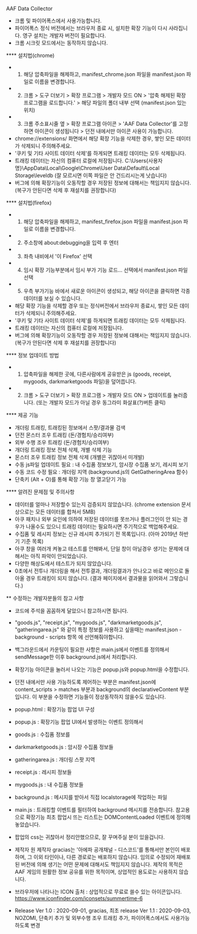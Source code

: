 AAF Data Collector

* 크롬 및 파이어폭스에서 사용가능합니다.
* 파이어폭스 정식 버전에서는 브라우저 종료 시, 설치한 확장 기능이 다시 사라집니다. 영구 설치는 개발자 버전이 필요합니다.
* 크롬 시크릿 모드에서는 동작하지 않습니다.

**** 설치법(chrome)
* 1. 해당 압축파일을 해제하고, manifest_chrome.json 파일을 manifest.json 파일로 이름을 변경합니다.
* 2. 크롬 > 도구 더보기 > 확장 프로그램 > 개발자 모드 ON > '압축 해제된 확장 프로그램을 로드합니다.' > 해당 파일의 폴더 내부 선택 (manifest.json 있는 위치)
* 3. 크롬 주소표시줄 옆 > 확장 프로그램 아이콘 > 'AAF Data Collector'를 고정하면 아이콘이 생성됩니다 > 던전 내에서만 아이콘 사용이 가능합니다.
* chrome://extensions/ 화면에서 해당 확장 기능을 삭제한 경우, 쌓인 모든 데이터가 삭제되니 주의해주세요.
* '쿠키 및 기타 사이트 데이터 삭제'를 하게되면 트래킹 데이터는 모두 삭제됩니다.
* 트래킹 데이터는 자신의 컴퓨터 로컬에 저장됩니다. C:\Users\{사용자명}\AppData\Local\Google\Chrome\User Data\Default\Local Storage\leveldb (잘 모르시면 이쪽 파일은 안 건드리시는게 낫습니다)
* 버그에 의해 확장기능이 오동작할 경우 저장된 정보에 대해서는 책임지지 않습니다. (복구가 안된다면 삭제 후 재설치를 권장합니다)

**** 설치법(firefox)
* 1. 해당 압축파일을 해제하고, manifest_firefox.json 파일을 manifest.json 파일로 이름을 변경합니다.
* 2. 주소창에 about:debugging을 입력 후 엔터
* 3. 좌측 내비에서 '이 Firefox' 선택
* 4. 임시 확장 기능부분에서 임시 부가 기능 로드... 선택에서 manifest.json 파일 선택
* 5. 우측 부가기능 바에서 새로운 아이콘이 생성되고, 해당 아이콘을 클릭하면 각종 데이터를 보실 수 있습니다.
* 해당 확장 기능을 삭제할 경우 또는 정식버전에서 브라우저 종료시, 쌓인 모든 데이터가 삭제되니 주의해주세요.
* '쿠키 및 기타 사이트 데이터 삭제'를 하게되면 트래킹 데이터는 모두 삭제됩니다.
* 트래킹 데이터는 자신의 컴퓨터 로컬에 저장됩니다.
* 버그에 의해 확장기능이 오동작할 경우 저장된 정보에 대해서는 책임지지 않습니다. (복구가 안된다면 삭제 후 재설치를 권장합니다)

**** 정보 업데이트 방법
* 1. 압축파일을 해제한 곳에, 다른사람에게 공유받은 js (goods, receipt, mygoods, darkmarketgoods 파일)을 덮어씁니다.
* 2. 크롬 > 도구 더보기 > 확장 프로그램 > 개발자 모드 ON > 업데이트를 눌러줍니다. (또는 개발자 모드가 아닐 경우 동그라미 화살표(?)버튼 클릭)

**** 제공 기능
* 개더링 트래킹, 트래킹된 정보에서 스팟/결과물 검색
* 던전 몬스터 조우 트래킹 (돈/경험치/승리여부)
* 외부 수행 조우 트래킹 (돈/경험치/승리여부)
* 개더링 트래킹 정보 전체 삭제, 개별 삭제 기능
* 몬스터 조우 트래킹 정보 전체 삭제 (개별은 귀찮아서 미개발)
* 수동 js파일 업데이트 필요 : 내 수집품 정보보기, 암시장 수집품 보기, 레시피 보기
* 수동 코드 수정 필요 : 개더링 지역 (background.js의 GetGatheringArea 함수)
* 단축키 (Alt + O)를 통해 확장 기능 창 열고닫기 가능

**** 알려진 문제점 및 주의사항
* 데이터를 얼마나 저장할수 있는지 검증되지 않았습니다. (chrome extension 문서상으로는 모든 데이터를 합쳐서 5MB)
* 아쿠 패치나 외부 요인에 의하여 저장된 데이터를 못쓰거나 플러그인이 안 되는 경우가 나올수도 있으니 트래킹 데이터는 필요하시면 주기적으로 백업해주세요.
* 수집품 및 레시피 정보는 신규 레시피 추가되기 전 목록입니다. (아마 2019년 하반기 기준 목록)
* 아쿠 창을 여러개 켜놓고 테스트를 안해봐서, 단일 창이 아닐경우 생기는 문제에 대해서는 아직 파악이 안되었습니다.
* 다양한 해상도에서 테스트가 되지 않았습니다.
* 0초에서 전투나 개더링을 해서 전투결과, 개더링결과가 안나오고 바로 메인으로 돌아올 경우 트래킹이 되지 않습니다. (결과 페이지에서 결과물을 읽어와서 그렇습니다.)

** 수정하는 개발자분들의 참고 사항
* 코드에 주석을 꼼꼼하게 달았으니 참고하시면 됩니다.
* "goods.js", "receipt.js", "mygoods.js", "darkmarketgoods.js", "gatheringarea.js" 와 같이 특정 정보를 사용하고 싶을때는 manifest.json - background - scripts 항목 에 선언해줘야합니다.
* 백그라운드에서 카운팅이 필요한 사항은 main.js에서 이벤트를 정의해서 sendMessage한 이후 background.js에서 처리합니다.
* 확장기능 아이콘을 눌러서 나오는 기능은 popup.js와 popup.html을 수정합니다.
* 던전 내에서만 사용 가능하도록 제어하는 부분은 manifest.json에 content_scripts > matches 부분과 background의 declarativeContent 부분입니다. 이 부분을 수정하면 기능들이 정상동작하지 않을수도 있습니다.
* popup.html : 확장기능 팝업 UI 구성
* popup.js : 확장기능 팝업 UI에서 발생하는 이벤트 정의해서
* goods.js : 수집품 정보를
* darkmarketgoods.js : 암시장 수집품 정보들
* gatheringarea.js : 개더링 스팟 지역
* receipt.js : 레시피 정보들
* mygoods.js : 내 수집품 정보들
* background.js : 메시지를 받아서 직접 localstorage에 작업하는 파일
* main.js : 트래킹할 이벤트를 필터하여 background 메시지를 전송합니다. 참고용으로 확장기능 최초 팝업시 뜨는 리스트는 DOMContentLoaded 이벤트에 정의해놓았습니다.
* 팝업의 css는 귀찮아서 정리안했으므로, 잘 꾸며주실 분이 있을겁니다.

* 제작자
원 제작자 gracias는 '아에파 공개채널 - 디스코드'를 통해서만 본인이 배포하며, 그 이외 타인이나, 다른 경로로는 배포하지 않습니다.
임의로 수정되어 재배포된 버전에 의해 생기는 어떤 문제에 대해서도 책임지지 않습니다.
제작의 목적은 AAF 게임의 원활한 정보 공유를 위한 목적이며, 상업적인 용도로는 사용하지 않습니다.

* 브라우저에 나타나는 ICON 출처 : 상업적으로 무료로 쓸수 있는 아이콘입니다.
https://www.iconfinder.com/iconsets/summertime-6

* Release
Ver 1.0 : 2020-09-01, gracias, 최초 release
Ver 1.1 : 2020-09-03, NOZOMI, 단축키 추가 및 외부수행 조우 트래킹 추가, 파이어폭스에서도 사용가능하도록 변경